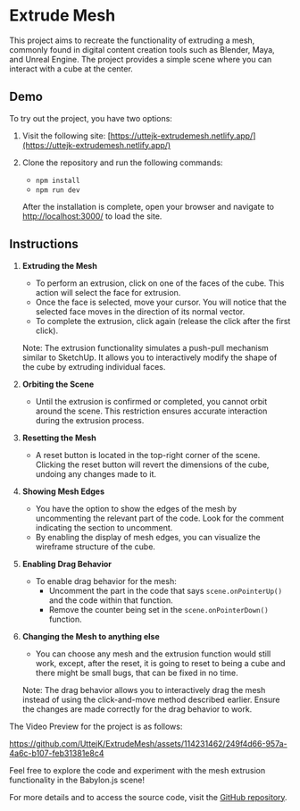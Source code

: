 # Extrude Mesh

This project aims to recreate the functionality of extruding a mesh, commonly found in digital content creation tools such as Blender, Maya, and Unreal Engine. The project provides a simple scene where you can interact with a cube at the center.

## Demo

To try out the project, you have two options:

1. Visit the following site: [https://uttejk-extrudemesh.netlify.app/](https://uttejk-extrudemesh.netlify.app/)

2. Clone the repository and run the following commands:

   - `npm install`
   - `npm run dev`

   After the installation is complete, open your browser and navigate to [http://localhost:3000/](http://localhost:3000/) to load the site.

## Instructions

1. **Extruding the Mesh**

   - To perform an extrusion, click on one of the faces of the cube. This action will select the face for extrusion.
   - Once the face is selected, move your cursor. You will notice that the selected face moves in the direction of its normal vector.
   - To complete the extrusion, click again (release the click after the first click).

   Note: The extrusion functionality simulates a push-pull mechanism similar to SketchUp. It allows you to interactively modify the shape of the cube by extruding individual faces.

2. **Orbiting the Scene**

   - Until the extrusion is confirmed or completed, you cannot orbit around the scene. This restriction ensures accurate interaction during the extrusion process.

3. **Resetting the Mesh**

   - A reset button is located in the top-right corner of the scene. Clicking the reset button will revert the dimensions of the cube, undoing any changes made to it.

4. **Showing Mesh Edges**

   - You have the option to show the edges of the mesh by uncommenting the relevant part of the code. Look for the comment indicating the section to uncomment.
   - By enabling the display of mesh edges, you can visualize the wireframe structure of the cube.

5. **Enabling Drag Behavior**

   - To enable drag behavior for the mesh:
     - Uncomment the part in the code that says `scene.onPointerUp()` and the code within that function.
     - Remove the counter being set in the `scene.onPointerDown()` function.

6. **Changing the Mesh to anything else**

   - You can choose any mesh and the extrusion function would still work, except, after the reset, it is going to reset to being a cube and there might be small bugs, that can be fixed in no time.

   Note: The drag behavior allows you to interactively drag the mesh instead of using the click-and-move method described earlier. Ensure the changes are made correctly for the drag behavior to work.

The Video Preview for the project is as follows:

https://github.com/UttejK/ExtrudeMesh/assets/114231462/249f4d66-957a-4a6c-b107-feb31381e8c4

Feel free to explore the code and experiment with the mesh extrusion functionality in the Babylon.js scene!

For more details and to access the source code, visit the [GitHub repository](https://github.com/UttejK/ExtrudeMesh).
